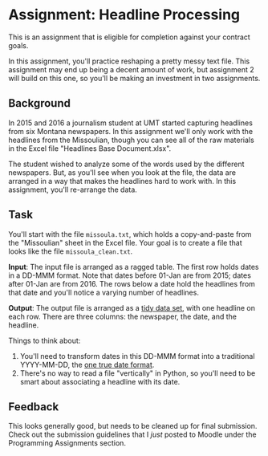 # Assignment: Headline Processing

This is an assignment that is eligible for completion against your contract goals. 

In this assignment, you'll practice reshaping a pretty messy text file. This assignment
may end up being a decent amount of work, but assignment 2 will build on this one, so
you'll be making an investment in two assignments. 

## Background

In 2015 and 2016 a journalism student at UMT started capturing headlines from six 
Montana newspapers. In this assignment we'll only work with the headlines from
the Missoulian, though you can see all of the raw materials in the Excel file 
"Headlines Base Document.xlsx". 

The student wished to analyze some of the words used by the different newspapers. But,
as you'll see when you look at the file, the data are arranged in a way that makes
the headlines hard to work with. In this assignment, you'll re-arrange the data. 

## Task

You'll start with the file `missoula.txt`, which holds a copy-and-paste from the 
"Missoulian" sheet in the Excel file. Your goal is to create a file that looks 
like the file `missoula_clean.txt`. 

**Input**: The input file is arranged as a ragged table. The first row holds 
dates in a DD-MMM format. Note that dates before 01-Jan are from 2015; dates 
after 01-Jan are from 2016. The rows below a date hold the headlines from that date
and you'll notice a varying number of headlines. 

**Output**: The output file is arranged as a [tidy data set](https://cran.r-project.org/web/packages/tidyr/vignettes/tidy-data.html), 
with one headline on each row. There are three columns: the newspaper, the date, and the headline. 

Things to think about: 

1. You'll need to transform dates in this DD-MMM format into a traditional YYYY-MM-DD, 
the [one true date format](https://xkcd.com/1179/). 
1. There's no way to read a file "vertically" in Python, so you'll need to be smart
about associating a headline with its date. 

## Feedback

This looks generally good, but needs to be cleaned up for final submission. Check out 
the submission guidelines that I _just_ posted to Moodle under the Programming Assignments
section. 
